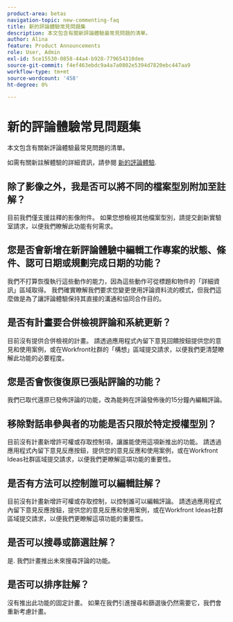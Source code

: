 ```yaml
---
product-area: betas
navigation-topic: new-commenting-faq
title: 新的評論體驗常見問題集
description: 本文包含有關新評論體驗最常見問題的清單。
author: Alina
feature: Product Announcements
role: User, Admin
exl-id: 5ce15530-0858-44a4-b928-779654310dee
source-git-commit: f4ef463ebdc9a4a7a0802e5394d7820ebc447aa9
workflow-type: tm+mt
source-wordcount: '458'
ht-degree: 0%

---
```


# 新的評論體驗常見問題集

本文包含有關新評論體驗最常見問題的清單。

如需有關新註解體驗的詳細資訊，請參閱 [新的評論體驗](../../betas/new-commenting-experience-beta/unified-commenting-experience.md).

## 除了影像之外，我是否可以將不同的檔案型別附加至註解？

目前我們僅支援註釋的影像附件。 如果您想檢視其他檔案型別，請提交創新實驗室請求，以便我們瞭解此功能有何需求。

## 您是否會新增在新評論體驗中編輯工作專案的狀態、條件、認可日期或規劃完成日期的功能？

我們不打算恢復執行這些動作的能力，因為這些動作可從標題和物件的「詳細資訊」區域取得。 我們確實瞭解我們要求您變更使用評論資料流的模式，但我們這麼做是為了讓評論體驗保持其直接的溝通和協同合作目的。

## 是否有計畫要合併檢視評論和系統更新？

目前沒有提供合併檢視的計畫。 請透過應用程式內留下意見回饋按鈕提供您的意見和使用案例，或在Workfront社群的「構想」區域提交請求，以便我們更清楚瞭解此功能的必要程度。

## 您是否會恢復復原已張貼評論的功能？

我們已取代還原已發佈評論的功能，改為能夠在評論發佈後的15分鐘內編輯評論。

## 移除對話串參與者的功能是否只限於特定授權型別？

目前沒有計畫新增許可權或存取控制項，讓誰能使用這項新推出的功能。 請透過應用程式內留下意見反應按鈕，提供您的意見反應和使用案例，或在Workfront Ideas社群區域提交請求，以便我們更瞭解這項功能的重要性。

## 是否有方法可以控制誰可以編輯註解？

目前沒有計畫新增許可權或存取控制，以控制誰可以編輯評論。 請透過應用程式內留下意見反應按鈕，提供您的意見反應和使用案例，或在Workfront Ideas社群區域提交請求，以便我們更瞭解這項功能的重要性。

## 是否可以搜尋或篩選註解？

是. 我們計畫推出未來搜尋評論的功能。

## 是否可以排序註解？

沒有推出此功能的固定計畫。 如果在我們引進搜尋和篩選後仍然需要它，我們會重新考慮計畫。
